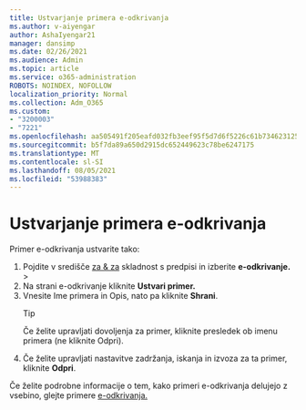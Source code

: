 ```yaml
---
title: Ustvarjanje primera e-odkrivanja
ms.author: v-aiyengar
author: AshaIyengar21
manager: dansimp
ms.date: 02/26/2021
ms.audience: Admin
ms.topic: article
ms.service: o365-administration
ROBOTS: NOINDEX, NOFOLLOW
localization_priority: Normal
ms.collection: Adm_O365
ms.custom:
- "3200003"
- "7221"
ms.openlocfilehash: aa505491f205eafd032fb3eef95f5d7d6f5226c61b73462312573789745258fc
ms.sourcegitcommit: b5f7da89a650d2915dc652449623c78be6247175
ms.translationtype: MT
ms.contentlocale: sl-SI
ms.lasthandoff: 08/05/2021
ms.locfileid: "53988383"
---
```

# <a name="create-an-ediscovery-case"></a>Ustvarjanje primera e-odkrivanja

Primer e-odkrivanja ustvarite tako:

1. Pojdite v središče [za & za](https://go.microsoft.com/fwlink/p/?linkid=2077143) skladnost s predpisi in izberite **e-odkrivanje.**  >  
1. Na strani e-odkrivanje kliknite **Ustvari primer.**
1. Vnesite Ime primera in Opis, nato pa kliknite **Shrani**.
    > [!TIP]
    >Če želite upravljati dovoljenja za primer, kliknite presledek ob imenu primera (ne kliknite Odpri).
1. Če želite upravljati nastavitve zadržanja, iskanja in izvoza za ta primer, kliknite **Odpri**.

Če želite podrobne informacije o tem, kako primeri e-odkrivanja delujejo z vsebino, glejte primere [e-odkrivanja.](https://go.microsoft.com/fwlink/?linkid=2101589)
